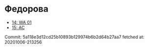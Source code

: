 # Федорова
- [14: WA 01](14.md)
- [15: AC](15.md)

Commit: 5a118e3d12cd25b10893b129974b6b2d64b27aa7
 fetched at: 20201006-213256
